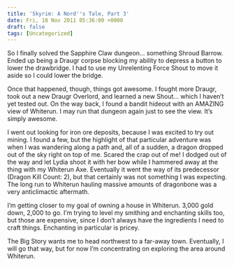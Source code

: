 ```yaml
---
title: 'Skyrim: A Nord''s Tale, Part 3'
date: Fri, 18 Nov 2011 05:36:00 +0000
draft: false
tags: [Uncategorized]
---
```


So I finally solved the Sapphire Claw dungeon… something Shroud Barrow. Ended up being a Draugr corpse blocking my ability to depress a button to lower the drawbridge. I had to use my Unrelenting Force Shout to move it aside so I could lower the bridge.

Once that happened, though, things got awesome. I fought more Draugr, took out a new Draugr Overlord, and learned a new Shout… which I haven’t yet tested out. On the way back, I found a bandit hideout with an AMAZING view of Whiterun. I may run that dungeon again just to see the view. It’s simply awesome.

I went out looking for iron ore deposits, because I was excited to try out mining. I found a few, but the highlight of that particular adventure was when I was wandering along a path and, all of a sudden, a dragon dropped out of the sky right on top of me. Scared the crap out of me! I dodged out of the way and let Lydia shoot it with her bow while I hammered away at the thing with my Whiterun Axe. Eventually it went the way of its predecessor (Dragon Kill Count: 2), but that certainly was not something I was expecting. The long run to Whiterun hauling massive amounts of dragonbone was a very anticlimactic aftermath.

I’m getting closer to my goal of owning a house in Whiterun. 3,000 gold down, 2,000 to go. I’m trying to level my smithing and enchanting skills too, but those are expensive, since I don’t always have the ingredients I need to craft things. Enchanting in particular is pricey.

The Big Story wants me to head northwest to a far-away town. Eventually, I will go that way, but for now I’m concentrating on exploring the area around Whiterun.